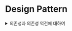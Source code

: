 # Design Pattern
<details>
  <summary>의존성과 의존성 역전에 대하여</summary>
  <br>
## 의존성 주입(Dependency Injection)
- 객체, class에 대한 프로토콜을 정의하고, 해당 프로토콜을 상속 받게 되는 객체, class를 통해 주입하는 개념
- 언제 사용해야할지를 구체적으로 고민하고 구성
- 의존성(종속성)을 줄이고, 결합을 낮추면서 유연한 코드 작성이 가능

  ```swift
@objc protocol Driving {
    func startDriving()
    func stopDriving()
    @objc optional func isDriving() -> Bool
}

class BMW: Driving {
    func startDriving() {
        print("start driving")
    }

    func stopDriving() {
        print("stop driving")
    }
}

class HYUNDAI: Driving {
    func startDriving() {
        print("start driving")
    }

    func stopDriving() {
        print("stop driving")
    }

    func isDriving() -> Bool {
        return true
    }
}

class SelectedCar {
    var car: Driving
    init(car: Driving) {
        self.car = car
    }
}

let selectedCar = SelectedCar(car: BMW())
let selectedCar2 = SelectedCar(car: HYUNDAI())
  ```
</details>
